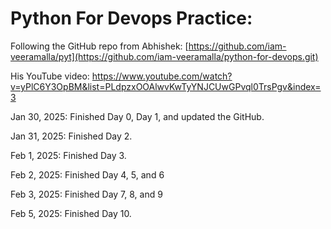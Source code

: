 # Python For Devops Practice:

Following the GitHub repo from Abhishek: [https://github.com/iam-veeramalla/pyt](https://github.com/iam-veeramalla/python-for-devops.git)

His YouTube video: https://www.youtube.com/watch?v=yPlC6Y3OpBM&list=PLdpzxOOAlwvKwTyYNJCUwGPvql0TrsPgv&index=3

Jan 30, 2025: Finished Day 0, Day 1, and updated the GitHub.

Jan 31, 2025: Finished Day 2.

Feb 1, 2025: Finished Day 3.

Feb 2, 2025: Finished Day 4, 5, and 6

Feb 3, 2025: Finished Day 7, 8, and 9

Feb 5, 2025: Finished Day 10.